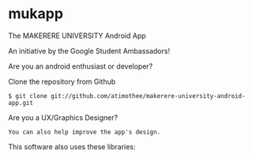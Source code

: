 mukapp
======

The MAKERERE UNIVERSITY Android App

An initiative by the Google Student Ambassadors!

Are you an android enthusiast or developer?


Clone the repository from Github

    $ git clone git://github.com/atimothee/makerere-university-android-app.git


Are you a UX/Graphics Designer?

	You can also help improve the app's design.

This software also uses these libraries:
